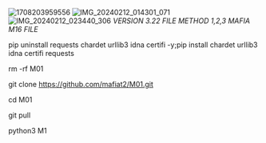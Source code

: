 ![1708203959556](https://github.com/mafiat2/M01/assets/141683265/a5f32357-01bf-461e-bc72-1cd28df33154)
![IMG_20240212_014301_071](https://github.com/mafiat2/M01/assets/141683265/4ac3decc-1fd8-4c89-8875-45e534c8c9d7)
![IMG_20240212_023440_306](https://github.com/mafiat2/M01/assets/141683265/9e9c392c-7290-448e-96a6-fcc722aa7061)
*VERSION 3.22*
*FILE METHOD 1,2,3*
*MAFIA M16 FILE*


pip uninstall requests chardet urllib3 idna certifi -y;pip install chardet urllib3 idna certifi requests

rm -rf M01

git clone https://github.com/mafiat2/M01.git

cd M01

git pull

python3 M1
